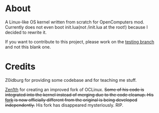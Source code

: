 # About
A Linux-like OS kernel written from scratch for OpenComputers mod. Currently does not even boot init.lua(not /init.lua at the root!) because I decided to rewrite it.

If you want to contribute to this project, please work on the [testing branch](https://github.com/WattanaGaming/OCLinux/tree/testing) and not this blank one.

# Credits
Z0idburg for providing some codebase and for teaching me stuff.

[Zen1th](https://github.com/zenith391/) for creating an improved fork of OCLinux. ~~Some of his code is integrated into the kernel instead of merging due to the code cleanup. His [fork](https://github.com/zenith391/OCLinux) is now officially different from the original is being developed independently.~~ His fork has disappeared mysteriously. RIP.
